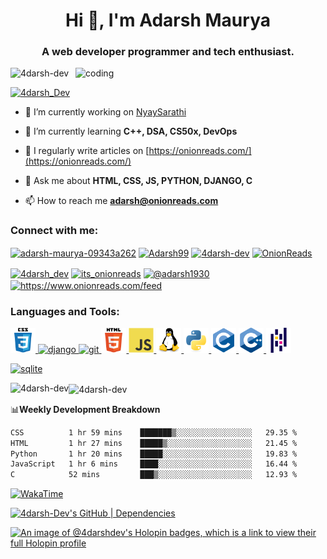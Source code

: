 
<h1 align="center">Hi 👋, I'm Adarsh Maurya</h1>
<h3 align="center">A web developer programmer and tech enthusiast.</h3>
<img src="https://onionreads.com/wp-content/uploads/2023/10/happy-hacker.gif" align="right" alt="coding" width="400">


<p align="left"> <img src="https://komarev.com/ghpvc/?username=4darsh-dev&label=Profile%20views&color=0e75b6&style=flat" alt="4darsh-dev" /> </p>


<p align="left"> <a href="https://twitter.com/4darsh_Dev" target="_blank"><img src="https://img.shields.io/twitter/follow/onionreads?logo=twitter&style=for-the-badge" alt="4darsh_Dev" /></a> </p>

- 🔭 I’m currently working on [NyaySarathi](https://github.com/4darsh-Dev/NyaySarathi)

- 🌱 I’m currently learning **C++, DSA, CS50x, DevOps**

- 📝 I regularly write articles on [https://onionreads.com/](https://onionreads.com/)

- 💬 Ask me about **HTML, CSS, JS, PYTHON, DJANGO, C**

- 📫 How to reach me **adarsh@onionreads.com**

<h3 align="left">Connect with me:</h3>
<p align="left">

<a href="https://linkedin.com/in/adarsh-maurya-dev/" target="_blank"><img align="center" src="https://raw.githubusercontent.com/rahuldkjain/github-profile-readme-generator/master/src/images/icons/Social/linked-in-alt.svg" alt="adarsh-maurya-09343a262" height="30" width="40" /></a>
<a href="https://www.hackerrank.com/Adarsh99" target="_blank"><img align="center" src="https://raw.githubusercontent.com/rahuldkjain/github-profile-readme-generator/master/src/images/icons/Social/hackerrank.svg" alt="Adarsh99" height="30" width="40" /></a>
<a href="https://www.leetcode.com/4darsh-dev" target="blank"><img align="center" src="https://raw.githubusercontent.com/rahuldkjain/github-profile-readme-generator/master/src/images/icons/Social/leet-code.svg" alt="4darsh-dev" height="30" width="40" /></a>
<a href="https://www.youtube.com/@onionreads" target="_blank"><img align="center" src="https://raw.githubusercontent.com/rahuldkjain/github-profile-readme-generator/master/src/images/icons/Social/youtube.svg" alt="OnionReads" height="30" width="40" /></a>

<a href="https://twitter.com/4darsh_Dev" target="blank"><img align="center" src="https://raw.githubusercontent.com/rahuldkjain/github-profile-readme-generator/master/src/images/icons/Social/twitter.svg" alt="4darsh_dev" height="30" width="40" /></a>
<a href="https://instagram.com/its_onionreads" target="blank"><img align="center" src="https://raw.githubusercontent.com/rahuldkjain/github-profile-readme-generator/master/src/images/icons/Social/instagram.svg" alt="its_onionreads" height="30" width="40" /></a>
<a href="https://www.hackerearth.com/@adarsh1930" target="blank"><img align="center" src="https://raw.githubusercontent.com/rahuldkjain/github-profile-readme-generator/master/src/images/icons/Social/hackerearth.svg" alt="@adarsh1930" height="30" width="40" /></a>
<a href="/https://www.onionreads.com/feed" target="blank"><img align="center" src="https://raw.githubusercontent.com/rahuldkjain/github-profile-readme-generator/master/src/images/icons/Social/rss.svg" alt="https://www.onionreads.com/feed" height="30" width="40" /></a>

</p>

<h3 align="left">Languages and Tools:</h3>
<p align="left"> <a href="https://www.w3schools.com/css/" target="_blank" rel="noreferrer"> <img src="https://raw.githubusercontent.com/devicons/devicon/master/icons/css3/css3-original-wordmark.svg" alt="css3" width="40" height="40"/> </a> <a href="https://www.djangoproject.com/" target="_blank" rel="noreferrer"> <img src="https://cdn.worldvectorlogo.com/logos/django.svg" alt="django" width="40" height="40"/> </a> <a href="https://git-scm.com/" target="_blank" rel="noreferrer"> <img src="https://www.vectorlogo.zone/logos/git-scm/git-scm-icon.svg" alt="git" width="40" height="40"/> </a> <a href="https://www.w3.org/html/" target="_blank" rel="noreferrer"> <img src="https://raw.githubusercontent.com/devicons/devicon/master/icons/html5/html5-original-wordmark.svg" alt="html5" width="40" height="40"/> </a> <a href="https://developer.mozilla.org/en-US/docs/Web/JavaScript" target="_blank" rel="noreferrer"> <img src="https://raw.githubusercontent.com/devicons/devicon/master/icons/javascript/javascript-original.svg" alt="javascript" width="40" height="40"/> </a> <a href="https://www.linux.org/" target="_blank" rel="noreferrer"> <img src="https://raw.githubusercontent.com/devicons/devicon/master/icons/linux/linux-original.svg" alt="linux" width="40" height="40"/> </a> <a href="https://www.python.org" target="_blank" rel="noreferrer"> <img src="https://raw.githubusercontent.com/devicons/devicon/master/icons/python/python-original.svg" alt="python" width="40" height="40"/> </a> <a href="https://www.cprogramming.com/" target="_blank" rel="noreferrer"> <img src="https://raw.githubusercontent.com/devicons/devicon/master/icons/c/c-original.svg" alt="c" width="40" height="40"/>
 <a href="https://www.w3schools.com/cpp/" target="_blank" rel="noreferrer"> <img src="https://raw.githubusercontent.com/devicons/devicon/master/icons/cplusplus/cplusplus-original.svg" alt="cplusplus" width="40" height="40"/> </a> <a href="https://pandas.pydata.org/" target="_blank" rel="noreferrer"> <img src="https://raw.githubusercontent.com/devicons/devicon/2ae2a900d2f041da66e950e4d48052658d850630/icons/pandas/pandas-original.svg" alt="pandas" width="40" height="40"/> </a> </p>
</a> <a href="https://www.sqlite.org/" target="_blank" rel="noreferrer"> <img src="https://www.vectorlogo.zone/logos/sqlite/sqlite-icon.svg" alt="sqlite" width="40" height="40"/> </a> </p>

<p><img align="left" src="https://github-readme-stats.vercel.app/api/top-langs?username=4darsh-dev&show_icons=true&locale=en&layout=compact" alt="4darsh-dev" /></p>
<p><img align="center" src="https://github-readme-streak-stats.herokuapp.com/?user=4darsh-dev&" alt="4darsh-dev" /></p>

📊**Weekly Development Breakdown**
<!--START_SECTION:waka-->

```txt
CSS          1 hr 59 mins    ███████▒░░░░░░░░░░░░░░░░░   29.35 %
HTML         1 hr 27 mins    █████▒░░░░░░░░░░░░░░░░░░░   21.45 %
Python       1 hr 20 mins    █████░░░░░░░░░░░░░░░░░░░░   19.83 %
JavaScript   1 hr 6 mins     ████░░░░░░░░░░░░░░░░░░░░░   16.44 %
C            52 mins         ███▒░░░░░░░░░░░░░░░░░░░░░   12.93 %
```

<!--END_SECTION:waka-->
[![WakaTime](https://github.com/4darsh-Dev/4darsh-Dev/workflows/WakaReadme%20DevMetrics/badge.svg)](https://github.com/4darsh-Dev/4darsh-Dev/actions)

[![4darsh-Dev's GitHub | Dependencies](https://stats.quine.sh/4darsh-Dev/dependencies?theme=dark)](https://quine.sh?utm_source=widgets&utm_campaign=4darsh-Dev)

[![An image of @4darshdev's Holopin badges, which is a link to view their full Holopin profile](https://holopin.me/4darshdev)](https://holopin.io/@4darshdev)


